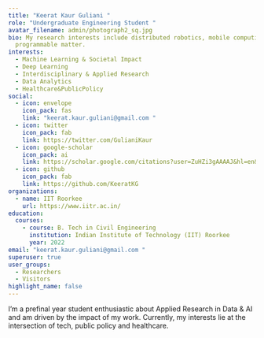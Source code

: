 ```yaml
---
title: "Keerat Kaur Guliani "
role: "Undergraduate Engineering Student "
avatar_filename: admin/photograph2_sq.jpg
bio: My research interests include distributed robotics, mobile computing and
  programmable matter.
interests:
  - Machine Learning & Societal Impact
  - Deep Learning
  - Interdisciplinary & Applied Research
  - Data Analytics
  - Healthcare&PublicPolicy
social:
  - icon: envelope
    icon_pack: fas
    link: "keerat.kaur.guliani@gmail.com "
  - icon: twitter
    icon_pack: fab
    link: https://twitter.com/GulianiKaur
  - icon: google-scholar
    icon_pack: ai
    link: https://scholar.google.com/citations?user=ZuHZi3gAAAAJ&hl=en&authuser=1&oi=ao
  - icon: github
    icon_pack: fab
    link: https://github.com/KeeratKG
organizations:
  - name: IIT Roorkee
    url: https://www.iitr.ac.in/
education:
  courses:
    - course: B. Tech in Civil Engineering
      institution: Indian Institute of Technology (IIT) Roorkee
      year: 2022
email: "keerat.kaur.guliani@gmail.com "
superuser: true
user_groups:
  - Researchers
  - Visitors
highlight_name: false
---
```

I’m a prefinal year student enthusiastic about Applied Research in Data & AI and am driven by the impact of my work. Currently, my interests lie at the intersection of tech, public policy and healthcare.
